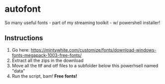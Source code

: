 # autofont
So many useful fonts - part of my streaming toolkit - w/ powershell installer!

## Instructions

1.  Go here:
https://mintywhite.com/customize/fonts/download-windows-fonts-megapack-1003-free-fonts/
2.  Extract all the zips in the download
3.  Move all the ttf and otf files to a subfolder below this powerhsell named "data"
4.  Run the script, bam!  **Free fonts!**
